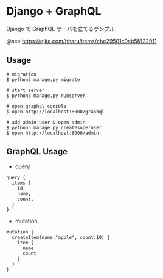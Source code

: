 # Django + GraphQL

Django で GraphQL サーバを立てるサンプル

@see https://qiita.com/hharu/items/ebe29501c0ab5f832911

## Usage

```
# migration
$ python3 manage.py migrate

# start server
$ python3 manage.py runserver

# open graphql console
$ open http://localhost:8000/graphql

# add admin user & open admin
$ python3 manage.py createsuperuser
$ open http://localhost:8000/admin
```

## GraphQL Usage

- query

```
query {
  items {
    id,
    name,
    count,
  }
}
```

- mutation

```
mutation {
  createItem(name:"apple", count:10) {
    item {
      name
      count
    }
  }
}
```
